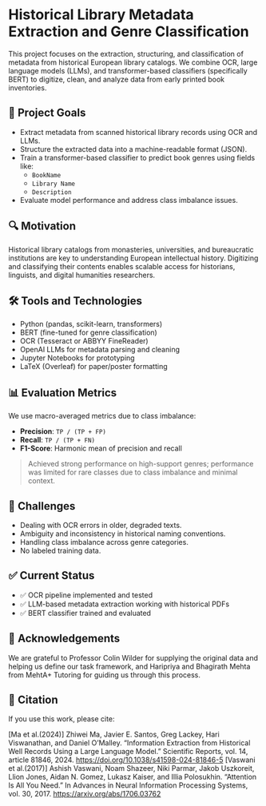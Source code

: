 # Historical Library Metadata Extraction and Genre Classification

This project focuses on the extraction, structuring, and classification of metadata from historical European library catalogs. We combine OCR, large language models (LLMs), and transformer-based classifiers (specifically BERT) to digitize, clean, and analyze data from early printed book inventories.

## 🧠 Project Goals

- Extract metadata from scanned historical library records using OCR and LLMs.
- Structure the extracted data into a machine-readable format (JSON).
- Train a transformer-based classifier to predict book genres using fields like:
  - `BookName`
  - `Library Name`
  - `Description`
- Evaluate model performance and address class imbalance issues.

## 🔍 Motivation

Historical library catalogs from monasteries, universities, and bureaucratic institutions are key to understanding European intellectual history. Digitizing and classifying their contents enables scalable access for historians, linguists, and digital humanities researchers.

## 🛠️ Tools and Technologies

- Python (pandas, scikit-learn, transformers)
- BERT (fine-tuned for genre classification)
- OCR (Tesseract or ABBYY FineReader)
- OpenAI LLMs for metadata parsing and cleaning
- Jupyter Notebooks for prototyping
- LaTeX (Overleaf) for paper/poster formatting


## 📊 Evaluation Metrics

We use macro-averaged metrics due to class imbalance:

- **Precision**: `TP / (TP + FP)`
- **Recall**: `TP / (TP + FN)`
- **F1-Score**: Harmonic mean of precision and recall

> Achieved strong performance on high-support genres; performance was limited for rare classes due to class imbalance and minimal context.

## 🚧 Challenges

- Dealing with OCR errors in older, degraded texts.
- Ambiguity and inconsistency in historical naming conventions.
- Handling class imbalance across genre categories.
- No labeled training data.

## ✅ Current Status

- ✅ OCR pipeline implemented and tested
- ✅ LLM-based metadata extraction working with historical PDFs
- ✅ BERT classifier trained and evaluated

## 🤝 Acknowledgements

We are grateful to Professor Colin Wilder for supplying the original data and helping us define our task
framework, and Haripriya and Bhagirath Mehta from MehtA+ Tutoring for guiding us through this process.

## 📜 Citation

If you use this work, please cite:

[Ma et al.(2024)] Zhiwei Ma, Javier E. Santos, Greg Lackey, Hari Viswanathan, and Daniel O’Malley.
“Information Extraction from Historical Well Records Using a Large Language Model.” Scientific Reports,
vol. 14, article 81846, 2024. https://doi.org/10.1038/s41598-024-81846-5
[Vaswani et al.(2017)] Ashish Vaswani, Noam Shazeer, Niki Parmar, Jakob Uszkoreit, Llion Jones, Aidan
N. Gomez, Lukasz Kaiser, and Illia Polosukhin. “Attention Is All You Need.” In Advances in Neural
Information Processing Systems, vol. 30, 2017. https://arxiv.org/abs/1706.03762


